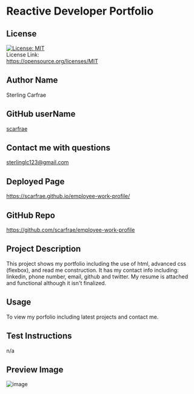 # Reactive Developer Portfolio
## License
[![License: MIT](https://img.shields.io/badge/License-MIT-yellow.svg)](https://opensource.org/licenses/MIT)<br> License Link:<br> https://opensource.org/licenses/MIT
## Author Name
Sterling Carfrae
## GitHub userName
[scarfrae](https://github.com/scarfrae)
## Contact me with questions
sterlinglc123@gmail.com
## Deployed Page
https://scarfrae.github.io/employee-work-profile/
## GitHub Repo
https://github.com/scarfrae/employee-work-profile
## Project Description
This project shows my portfolio including the use of html, advanced css (flexbox), and read me construction. It has my contact info including: linkedin, phone number, email, github and twitter. My resume is attached and functional although it isn't finalized.
## Usage
To view my porfolio including latest projects and contact me.
## Test Instructions
n/a
## Preview Image
![image](https://user-images.githubusercontent.com/105090726/172767045-06b83bcd-575e-4b2d-8433-26b56b8d7981.png)